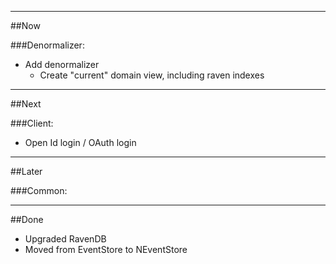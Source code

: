 -------------------------------------------
##Now

###Denormalizer:
* Add denormalizer
	- Create "current" domain view, including raven indexes

-------------------------------------------
##Next

###Client:
* Open Id login / OAuth login

-------------------------------------------
##Later

###Common:



-------------------------------------------

##Done
* Upgraded RavenDB
* Moved from EventStore to NEventStore
